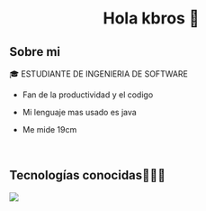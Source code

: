 <h1 align="center"> Hola kbros 👋 </h1> 

<h2>Sobre mi</h2>


<p align="left">
  
🎓 ESTUDIANTE DE INGENIERIA DE SOFTWARE
- Fan de la productividad y el codigo
- Mi lenguaje mas usado es java
- Me mide 19cm 

  </p>
<br>

<h2 >Tecnologías conocidas👨🏻‍💻</h2>

<p align="left">
  <a href="https://skillicons.dev">
    <img src="https://skillicons.dev/icons?i=java,py,css,html,js,mysql,sqlite,git,github,markdown,vscode,bash,linux,ai,ps&perline=12" />
  </a>
</p>
<br>
